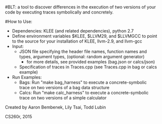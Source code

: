 #BLT:
a tool to discover differences in the execution of two versions of your code by executing traces symbolically and concretely.

#How to Use:
- Dependencies: KLEE (and related dependencies), python 2.7
- Define environment variables $KLEE, $LLVM29, and $LLVMGCC to point to the source for your installation of KLEE, llvm-2.9, and llvm-gcc
- Input:
  - JSON file specifying the header file names, function names and types, argument types, (optional: random argument generator)
      - for more details, see provided examples (bag.json or calcs/json)
  - Specification of traces in Traces.cpp (see Traces.cpp in bag or calcs example)
- Run Examples:
    - Bags: Run "make bag_harness" to execute a concrete-symbolic trace on two versions of a bag data structure
    - Calcs: Run "make calc_harness" to execute a concrete-symbolic trace on two versions of a simple calculator

Created by Aaron Bembenek, Lily Tsai, Todd Lubin

CS260r, 2015

